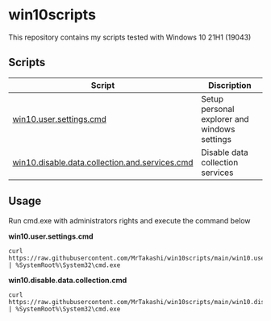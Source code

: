 # win10scripts

This repository contains my scripts tested with Windows 10 21H1 (19043)

## Scripts

| Script                                                                                                                     | Discription |
|----------------------------------------------------------------------------------------------------------------------------| ------ |
| [win10.user.settings.cmd](https://github.com/MrTakashi/win10scripts/blob/main/win10.user.settings.cmd)                     | Setup personal explorer and windows settings
| [win10.disable.data.collection.and.services.cmd](https://github.com/MrTakashi/win10scripts/blob/main/win10.disable.data.collection.and.services.cmd) | Disable data collection services


## Usage

Run cmd.exe with administrators rights and execute the command below

**win10.user.settings.cmd**
```
curl https://raw.githubusercontent.com/MrTakashi/win10scripts/main/win10.user.settings.cmd | %SystemRoot%\System32\cmd.exe
```
**win10.disable.data.collection.cmd**
```
curl https://raw.githubusercontent.com/MrTakashi/win10scripts/main/win10.disable.data.collection.and.services.cmd | %SystemRoot%\System32\cmd.exe
```
